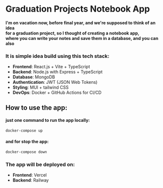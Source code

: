 # Graduation Projects Notebook App 


#### I'm on vacation now, before final year, and we're supposed to think of an idea <br/> for a graduation project, so I thought of creating a notebook app,<br/> where you can write your notes and save them in a database, and you can also

### It is simple idea build using this tech stack:

- **Frontend**: React.js + Vite + TypeScript
- **Backend**: Node.js with Express + TypeScript
- **Database**: MongoDB
- **Authentication**: JWT (JSON Web Tokens)
- **Styling**: MUI + tailwind CSS
- **DevOps**: Docker + GitHub Actions for CI/CD

## How to use the app:

#### just one command to run the app locally:

```bash
docker-compose up
```
#### and for stop the app:

```bash
docker-compose down
```


### The app will be deployed on:
- **Frontend**: Vercel
- **Backend**: Railway



